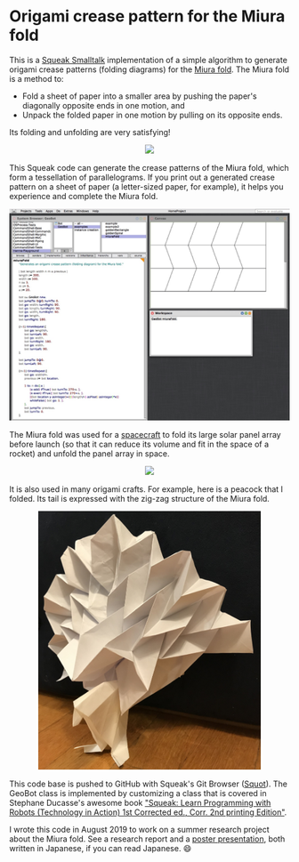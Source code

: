 # Origami crease pattern for the Miura fold

This is a [Squeak Smalltalk](https://squeak.org/) implementation of a simple algorithm to generate origami crease patterns (folding diagrams) for the [Miura fold](https://en.wikipedia.org/wiki/Miura_fold). The Miura fold is a method to: 

- Fold a sheet of paper into a smaller area by pushing the paper's diagonally opposite ends in one motion, and
- Unpack the folded paper in one motion by pulling on its opposite ends. 

Its folding and unfolding are very satisfying! 

<p align="center">
  <img src="https://upload.wikimedia.org/wikipedia/commons/5/55/Miura-ori.gif" width="500" />
</p>

This Squeak code can generate the crease patterns of the Miura fold, which form a tessellation of parallelograms. If you print out a generated crease pattern on a sheet of paper (a letter-sized paper, for example), it helps you experience and complete the Miura fold. 

<p align="center">
  <img src="images/miura-desktop.jpg" width="800" />
</p>

The Miura fold was used for a [spacecraft](https://en.wikipedia.org/wiki/Space_Flyer_Unit) to fold its large solar panel array before launch (so that it can reduce its volume and fit in the space of a rocket) and unfold the panel array in space. 

<p align="center">
  <img src="https://upload.wikimedia.org/wikipedia/commons/3/33/STS072-720-042.jpg" width="400" />
</p>

It is also used in many origami crafts. For example, here is a peacock that I folded. Its tail is expressed with the zig-zag structure of the Miura fold. 

<p align="center">
  <img src="images/peacock.jpg" width="400" />
</p>

This code base is pushed to GitHub with Squeak's Git Browser ([Squot](https://github.com/hpi-swa/Squot)). The GeoBot class is implemented by customizing a class that is covered in Stephane Ducasse's awesome book ["Squeak: Learn Programming with Robots (Technology in Action) 1st Corrected ed., Corr. 2nd printing Edition"](https://smile.amazon.com/Squeak-Programming-Robots-Technology-Action/dp/1590594916/).

I wrote this code in August 2019 to work on a summer research project about the Miura fold. See a research report and a [poster presentation](images/poster.jpg), both written in Japanese, if you can read Japanese. :smile: 
